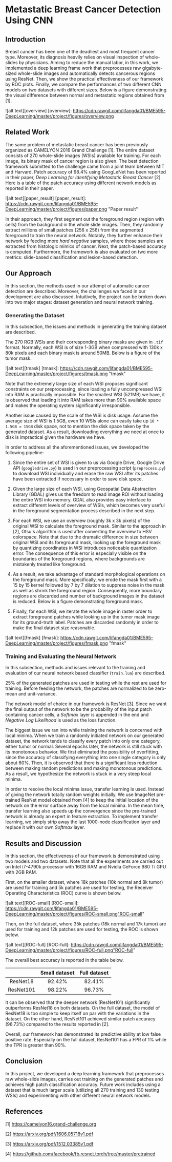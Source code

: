 # Metastatic Breast Cancer Detection Using CNN
## Introduction
Breast cancer has been one of the deadliest and most frequent cancer type. Moreover, its diagnosis heavily relies on visual inspection of whole-slides by physicians. Aiming to reduce the manual labor, in this work, we implemented a deep learning frame work that preprocesses raw gigabyte-sized whole-slide images and automatically detects cancerous regions using ResNet. Then, we show the practical effectiveness of our framework by ROC plots. Finally, we compare the performances of two different CNN models on two datasets with different sizes. Below is a figure demonstrating the visual difference between normal and metastatic regions obtained from [1].

![alt text][overview]
[overview]: https://cdn.rawgit.com/lifangda01/BME595-DeepLearning/master/project/figures/overview.png

## Related Work
The same problem of metastatic breast cancer has been previously organized as CAMELYON 2016 Grand Challenge [1]. The entire dataset consists of 270 whole-slide images (WSIs) available for training. For each image, its binary mask of cancer region is also given. The best detection framework submitted to the challenge came from a joint team between MIT and Harvard. Patch accuracy of 98.4% using GoogLeNet has been reported in their paper, *Deep Learning for Identifying Metastatic Breast Cancer* [2]. Here is a table of the patch accuracy using different network models as reported in their paper.

![alt text][paper_result]
[paper_result]: https://cdn.rawgit.com/lifangda01/BME595-DeepLearning/master/project/figures/paper.png "Paper result"

In their approach, they first segment out the foreground region (region with cells) from the background in the whole slide images. Then, they randomly extract millions of small patches (256 x 256) from the segmented foreground to train the neural network. Notably, they further enhance their network by feeding more *hard negative* samples, where those samples are extracted from histologic mimics of cancer. Next, the patch-based accuracy is computed. Furthermore, the framework is also evaluated on two more metrics: slide-based classification and lesion-based detection.       

## Our Approach
In this section, the methods used in our attempt of automatic cancer detection are described. Moreover, the challenges we faced in our development are also discussed. Intuitively, the project can be broken down into two major stages: dataset generation and neural network training.
### Generating the Dataset 
In this subsection, the issues and methods in generating the training dataset are described. 

The 270 RGB WSIs and their corresponding binary masks are given in ``.tif`` format. Normally, each WSI is of size 1-3GB when compressed with 130k x 80k pixels and each binary mask is around 50MB. Below is a figure of the tumor mask.

![alt text][tmask]
[tmask]: https://cdn.rawgit.com/lifangda01/BME595-DeepLearning/master/project/figures/tmask.png "tmask"

Note that the extremely large size of each WSI proposes significant constraints on our preprocessing, since loading a fully uncompressed WSI into RAM is practically impossible. For the smallest WSI (521MB) we have, it is observed that loading it into RAM takes more than 90% available space and makes the operating system significantly irresponsible. 

Another issue caused by the scale of the WSI is disk usage. Assume the average size of WSI is 1.5GB, even 10 WSIs alone can easily take up ``10 * 1.5GB = 15GB`` disk space, not to mention the disk space taken by the generated dataset. As a result, downloading everything we need at once to disk is impractical given the hardware we have.

In order to address all the aforementioned issues, we developed the following pipeline:

1. Since the entire set of WSI is given to us via Google Drive, Google Drive API (``googledrive.py``) is used in our preprocessing script (``preprocess.py``) to download WSI individually and erase the raw WSI after its patches have been extracted if necessary in order to save disk space. 

2. Given the large size of each WSI, using Geospatial Data Abstraction Library (GDAL) gives us the freedom to read image ROI without loading the entire WSI into memory. GDAL also provides easy interface to extract different levels of overview of WSIs, which becomes very useful in the foreground segmentation process described in the next step.

3. For each WSI, we use an overview (roughly 3k x 3k pixels) of the original WSI to calculate the foreground mask. Similar to the approach in [2], Otsu's algorithm is used after converting the overview to HSV colorspace. Note that due to the dramatic difference in size between original WSI and its foreground mask, looking up the foreground mask by quantizing coordinates in WSI introduces noticeable quantization error. The consequence of this error is especially visible on the boundaries of the foreground regions, where backgrounds are mistakenly treated like foreground. 

4. As a result, we take advantage of standard morphological operations on the foreground mask. More specifically, we erode the mask first with a 15 by 15 kernel followed by 7 by 7 dilation to suppress noise in the mask as well as shrink the foreground region. Consequently, more boundary regions are discarded and number of background images in the dataset is reduced. Below is a figure demonstrating foreground mask.

5. Finally, for each WSI, we iterate the whole image in raster order to extract foreground patches while looking up in the tumor mask image for its ground-truth label. Patches are discarded randomly in order to make the final dataset size reasonable.

![alt text][fmask]
[fmask]: https://cdn.rawgit.com/lifangda01/BME595-DeepLearning/master/project/figures/fmask.png "fmask"


### Training and Evaluating the Neural Network
In this subsection, methods and issues relevant to the training and evaluation of our neural network based classifier (``train.lua``) are described.

25% of the generated patches are used in testing while the rest are used for training. Before feeding the network, the patches are normalized to be zero-mean and unit-variance.

The network model of choice in our framework is ResNet [3]. Since we want the final output of the network to be the probability of the input patch containing cancer cells, a *Softmax* layer is appended in the end and *Negative Log Likelihood* is used as the loss function.

The biggest issue we ran into while training the network is concerned with local minima. When we train a randomly initiated network on our generated dataset, the network tends to classify every patch into only one category, either tumor or normal. Several epochs later, the network is still stuck with its monotonous behavior. We first eliminated the possibility of overfitting, since the accuracy of classifying everything into one single category is only about 60%. Then, it is observed that there is a significant loss reduction between making random predictions and making monotonous predictions. As a result, we hypothesize the network is stuck in a very steep local minima.

In order to resolve the local minima issue, transfer learning is used. Instead of giving the network totally random weights initially. We use ImageNet pre-trained ResNet model obtained from [4] to keep the initial location of the network on the error surface away from the local minima. In the mean time, transfer learning also speeds up the convergence since the pre-trained network is already an expert in feature extraction. To implement transfer learning, we simply strip away the last 1000-node classification layer and replace it with our own *Softmax* layer.  

## Results and Discussion
In this section, the effectiveness of our framework is demonstrated using two models and two datasets. Note that all the experiments are carried out on Intel i7-4790k processor with 16GB RAM and Nvidia GeForce 980 Ti GPU with 2GB RAM.

First, on the smaller dataset, where 18k patches (10k normal and 8k tumor) are used for training and 5k patches are used for testing, the Receiver Operating Characteristics (ROC) curve is shown below.

![alt text][ROC-small]
[ROC-small]: https://cdn.rawgit.com/lifangda01/BME595-DeepLearning/master/project/figures/ROC-small.png"ROC-small"

Then, on the full dataset, where 35k patches (18k normal and 17k tumor) are used for training and 12k patches are used for testing, the ROC is shown below.

![alt text][ROC-full]
[ROC-full]: https://cdn.rawgit.com/lifangda01/BME595-DeepLearning/master/project/figures/ROC-full.png"ROC-full"

The overall best accuracy is reported in the table below.

|           | Small dataset | Full dataset |
|:---------:|:-------------:|:------------:|
|  ResNet18 |     92.42%    |    82.41%    |
| ResNet101 |     98.22%    |    96.73%    |

It can be observed that the deeper network (ResNet101) significantly outperforms ResNet18 on both datasets. On the full dataset, the model of ResNet18 is too simple to keep itself on par with the variations in the dataset. On the other hand, ResNet101 achieved similar patch accuracy (96.73%) compared to the results reported in [2].

Overall, our framework has demonstrated its predictive ability at low false positive rate. Especially on the full dataset, ResNet101 has a FPR of 1% while the TPR is greater than 90%. 

## Conclusion
In this project, we developed a deep learning framework that preprocesses raw whole-slide images, carries out training on the generated patches and achieves high patch classification accuracy. Future work includes using a dataset that is much larger scale (utilizing all 270 training and 130 testing WSIs) and experimenting with other different neural network models. 

## References
[1] https://camelyon16.grand-challenge.org

[2] https://arxiv.org/pdf/1606.05718v1.pdf

[3] https://arxiv.org/pdf/1512.03385v1.pdf

[4] https://github.com/facebook/fb.resnet.torch/tree/master/pretrained

